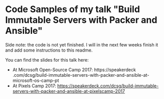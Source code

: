 # Code Samples of my talk **"Build Immutable Servers with Packer and Ansible"**

Side note: the code is not yet finished. I will in the next few weeks finish it and add some instructions to this readme.

You can find the slides for this talk here:
  - At Microsoft Open-Source Camp 2017: https://speakerdeck
.com/dcsg/build-immutable-servers-with-packer-and-ansible-at-microsoft-os-camp-pt
  - At Pixels Camp 2017: https://speakerdeck.com/dcsg/build-immutable-servers-with-packer-and-ansible-at-pixelscamp-2017

